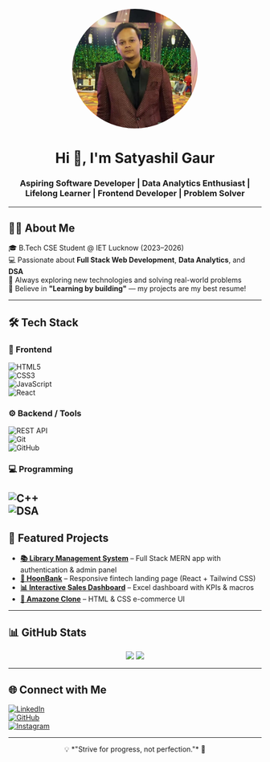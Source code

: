 <!-- Profile Banner -->
<p align="center">
  <img src="https://github.com/Satyashil1210/Satyashil1210/blob/main/profile.jpg" alt="Satyashil Gaur" width="250" style="border-radius:50%">
</p>

<h1 align="center">Hi 👋, I'm Satyashil Gaur</h1>
<h3 align="center">Aspiring Software Developer | Data Analytics Enthusiast | Lifelong Learner | Frontend Developer | Problem Solver</h3>

---

## 🧑‍💻 About Me
🎓 B.Tech CSE Student @ IET Lucknow (2023–2026)  
💻 Passionate about **Full Stack Web Development**, **Data Analytics**, and **DSA**  
🚀 Always exploring new technologies and solving real-world problems  
🌟 Believe in **"Learning by building"** — my projects are my best resume!

---

## 🛠 Tech Stack  

### 🚀 Frontend  
![HTML5](https://img.shields.io/badge/HTML5-E34F26?style=for-the-badge&logo=html5&logoColor=white)  
![CSS3](https://img.shields.io/badge/CSS3-1572B6?style=for-the-badge&logo=css3&logoColor=white)  
![JavaScript](https://img.shields.io/badge/JavaScript-323330?style=for-the-badge&logo=javascript&logoColor=F7DF1E)  
![React](https://img.shields.io/badge/React-20232A?style=for-the-badge&logo=react&logoColor=61DAFB)  

### ⚙ Backend / Tools  
![REST API](https://img.shields.io/badge/REST-02569B?style=for-the-badge&logo=rest&logoColor=white)  
![Git](https://img.shields.io/badge/Git-F05032?style=for-the-badge&logo=git&logoColor=white)  
![GitHub](https://img.shields.io/badge/GitHub-100000?style=for-the-badge&logo=github&logoColor=white)  

### 💻 Programming  
![C++](https://img.shields.io/badge/C++-00599C?style=for-the-badge&logo=cplusplus&logoColor=white)  
![DSA](https://img.shields.io/badge/Data%20Structures-FF6F00?style=for-the-badge&logo=treehouse&logoColor=white)
---

## 🚀 Featured Projects
- **[📚 Library Management System](https://github.com/Satyashil1210/Library-Management-System)** – Full Stack MERN app with authentication & admin panel  
- **[🏦 HoonBank](https://github.com/Satyashil1210/HoonBank)** – Responsive fintech landing page (React + Tailwind CSS)  
- **[📊 Interactive Sales Dashboard](https://github.com/Satyashil1210/Interactive-Sales-Dashboard)** – Excel dashboard with KPIs & macros  
- **[🛒 Amazone Clone](https://github.com/Satyashil1210/Amazone-clone)** – HTML & CSS e-commerce UI

---

## 📊 GitHub Stats
<p align="center">
  <img src="https://github-readme-stats.vercel.app/api?username=Satyashil1210&show_icons=true&theme=radical" height="180" />
  <img src="https://github-readme-stats.vercel.app/api/top-langs/?username=Satyashil1210&layout=compact&theme=radical" height="180" />
</p>

---

## 🌐 Connect with Me
[![LinkedIn](https://img.shields.io/badge/LinkedIn-Satyashil_Gaur-blue?style=for-the-badge&logo=linkedin&logoColor=white)](https://linkedin.com/in/satyashilgaur)  
[![GitHub](https://img.shields.io/badge/GitHub-Satyashil1210-black?style=for-the-badge&logo=github&logoColor=white)](https://github.com/Satyashil1210)  
[![Instagram](https://img.shields.io/badge/Instagram-_satyashil_gaur-purple?style=for-the-badge&logo=instagram&logoColor=white)](https://www.instagram.com/_satyashil_gaur?igsh=Y3F4d3JzMjlxdXln&utm_source=ig_contact_invite)

---

<p align="center">💡 *"Strive for progress, not perfection."* 🚀</p>

